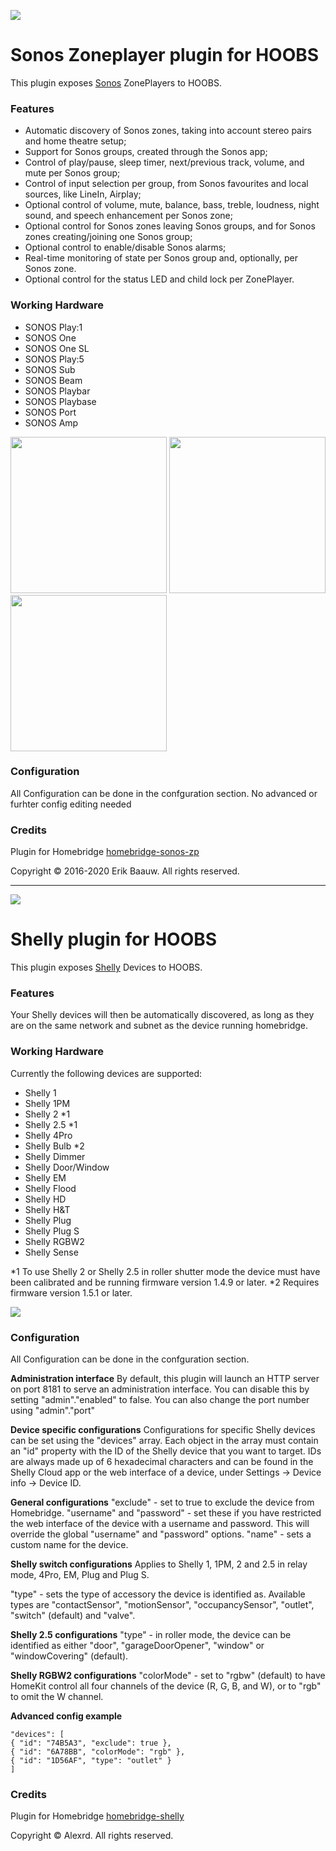 [comment]: <> (image from hoobs-image repo)

![](https://github.com/hoobs-org/hoobs-images/blob/master/HOOBS_x_sonos.svg)

[comment]: <> (Plugin Title)
# Sonos Zoneplayer plugin for HOOBS
[comment]: <> (Short Plugin Description)
This plugin exposes [Sonos](http://www.sonos.com) ZonePlayers to HOOBS.

[comment]: <> (List of the Main Features, that can be set in config schema)
### Features
- Automatic discovery of Sonos zones, taking into account stereo pairs and home theatre setup;
- Support for Sonos groups, created through the Sonos app;
- Control of play/pause, sleep timer, next/previous track, volume, and mute per Sonos group;
- Control of input selection per group, from Sonos favourites and local sources, like LineIn, Airplay;
- Optional control of volume, mute, balance, bass, treble, loudness, night sound, and speech enhancement per Sonos zone;
- Optional control for Sonos zones leaving Sonos groups, and for Sonos zones creating/joining one Sonos group;
- Optional control to enable/disable Sonos alarms;
- Real-time monitoring of state per Sonos group and, optionally, per Sonos zone.
- Optional control for the status LED and child lock per ZonePlayer.

[comment]: <> (List of working Hardware Types and Modelnumbers)
### Working Hardware

- SONOS Play:1
- SONOS One
- SONOS One SL
- SONOS Play:5
- SONOS Sub
- SONOS Beam
- SONOS Playbar
- SONOS Playbase
- SONOS Port
- SONOS Amp

<img src="https://github.com/hoobs-org/hoobs-images/blob/master/HOOBS_x_sonos_products.png" width="250"> <img src="https://github.com/hoobs-org/hoobs-images/blob/master/HOOBS_x_sonos_products2.png" width="250"> <img src="https://github.com/hoobs-org/hoobs-images/blob/master/HOOBS_x_sonos_products3.png" width="250">

[comment]: <> (configuration)
### Configuration
All Configuration can be done in the confguration section. No advanced or furhter config editing needed

[comment]: <> (Credit the Pluginauthor and link to npm package)
### Credits
Plugin for Homebridge [homebridge-sonos-zp](https://www.npmjs.com/package/homebridge-zp)

Copyright © 2016-2020 Erik Baauw. All rights reserved.

---

[comment]: <> (image from hoobs-image repo)




![](https://github.com/hoobs-org/hoobs-images/blob/master/HOOBS_x_shelly.svg)




[comment]: <> (Plugin Title)
# Shelly plugin for HOOBS
[comment]: <> (Short Plugin Description)
This plugin exposes [Shelly](http://www.shelly.cloud) Devices to HOOBS.




[comment]: <> (List of the Main Features, that can be set in config schema)
### Features
Your Shelly devices will then be automatically discovered, as long as they are on the same network and subnet as the device running homebridge.



[comment]: <> (List of working Hardware Types and Modelnumbers)
### Working Hardware

Currently the following devices are supported:

- Shelly 1
- Shelly 1PM
- Shelly 2 *1
- Shelly 2.5 *1
- Shelly 4Pro
- Shelly Bulb *2
- Shelly Dimmer
- Shelly Door/Window
- Shelly EM
- Shelly Flood
- Shelly HD
- Shelly H&T
- Shelly Plug
- Shelly Plug S
- Shelly RGBW2
- Shelly Sense

*1 To use Shelly 2 or Shelly 2.5 in roller shutter mode the device must have been calibrated and be running firmware version 1.4.9 or later.
*2 Requires firmware version 1.5.1 or later.




<img src="https://github.com/hoobs-org/hoobs-images/blob/master/HOOBS_x_shelly_products.jpg">



[comment]: <> (configuration)
### Configuration
All Configuration can be done in the confguration section.

**Administration interface**
By default, this plugin will launch an HTTP server on port 8181 to serve an administration interface. 
You can disable this by setting "admin"."enabled" to false. 
You can also change the port number using "admin"."port"

**Device specific configurations**
Configurations for specific Shelly devices can be set using the "devices" array. Each object in the array must contain an "id" property with the ID of the Shelly device that you want to target. IDs are always made up of 6 hexadecimal characters and can be found in the Shelly Cloud app or the web interface of a device, under Settings -> Device info -> Device ID.

**General configurations**
"exclude" - set to true to exclude the device from Homebridge.
"username" and "password" - set these if you have restricted the web interface of the device with 
a username and password. This will override the global "username" and "password" options.
"name" - sets a custom name for the device.

**Shelly switch configurations**
Applies to Shelly 1, 1PM, 2 and 2.5 in relay mode, 4Pro, EM, Plug and Plug S.

"type" - sets the type of accessory the device is identified as. 
Available types are "contactSensor", "motionSensor", "occupancySensor", "outlet", 
"switch" (default) and "valve".

**Shelly 2.5 configurations**
"type" - in roller mode, the device can be identified as either "door", "garageDoorOpener", 
"window" or "windowCovering" (default).

**Shelly RGBW2 configurations**
"colorMode" - set to "rgbw" (default) to have HomeKit control all four channels of the device (R, G, B, and W), 
or to "rgb" to omit the W channel.

**Advanced config example**
```
"devices": [
{ "id": "74B5A3", "exclude": true },
{ "id": "6A78BB", "colorMode": "rgb" },
{ "id": "1D56AF", "type": "outlet" }
]
```


[comment]: <> (Credit the Pluginauthor and link to npm package)
### Credits
Plugin for Homebridge [homebridge-shelly](https://www.npmjs.com/package/homebridge-shelly)

Copyright © Alexrd. All rights reserved.
